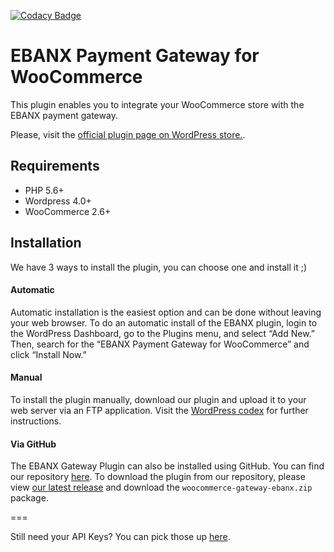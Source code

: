 [![Codacy Badge](https://api.codacy.com/project/badge/Grade/09ef5eb63a394dc3b76cb4319129fbf3)](https://www.codacy.com/app/EBANX/woocommerce-gateway-ebanx?utm_source=github.com&amp;utm_medium=referral&amp;utm_content=ebanx/woocommerce-gateway-ebanx&amp;utm_campaign=Badge_Grade)

# EBANX Payment Gateway for WooCommerce

This plugin enables you to integrate your WooCommerce store with the EBANX payment gateway.

Please, visit the [official plugin page on WordPress store.](https://wordpress.org/plugins/ebanx-payment-gateway-for-woocommerce/).

## Requirements
* PHP 5.6+
* Wordpress 4.0+
* WooCommerce 2.6+

## Installation

We have 3 ways to install the plugin, you can choose one and install it ;)

#### Automatic

Automatic installation is the easiest option and can be done without leaving your web browser. To do an automatic install of the EBANX plugin, login to the WordPress Dashboard, go to the Plugins menu, and select “Add New.” Then, search for the “EBANX Payment Gateway for WooCommerce” and click “Install Now.”

#### Manual

To install the plugin manually, download our plugin and upload it to your web server via an FTP application. Visit the [WordPress codex](https://codex.wordpress.org/Managing_Plugins#Manual_Plugin_Installation "WordPress codex") for further instructions.

#### Via GitHub

The EBANX Gateway Plugin can also be installed using GitHub. You can find our repository [here](https://github.com/ebanx/checkout-woocommerce/ "EBANX GitHub repository"). To download the plugin from our repository, please view [our latest release](https://github.com/ebanx/woocommerce-gateway-ebanx/releases/latest "Latest Release from GitHub repository") and download the `woocommerce-gateway-ebanx.zip` package.

===

Still need your API Keys? You can pick those up [here](https://www.ebanx.com/business/en/dashboard "EBANX API keys").